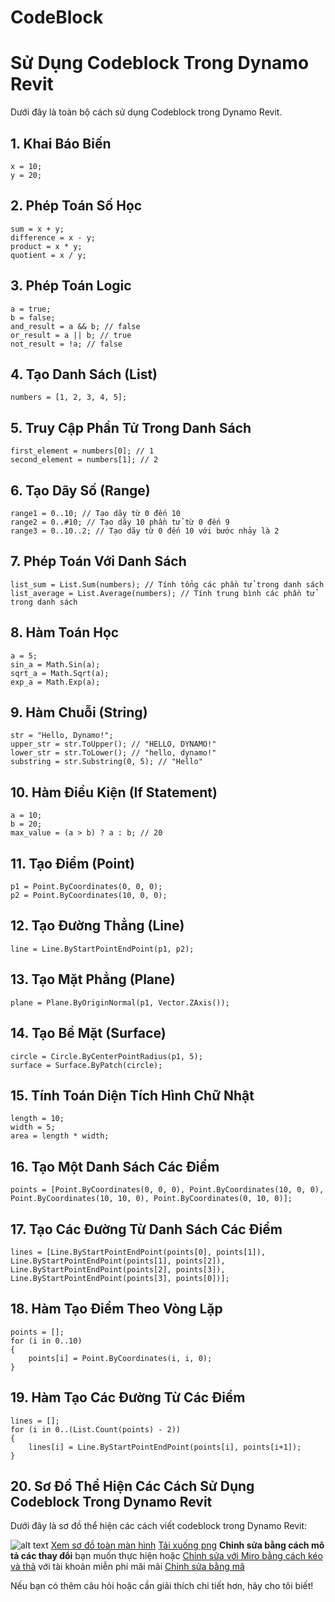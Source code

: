 # CodeBlock


# Sử Dụng Codeblock Trong Dynamo Revit

Dưới đây là toàn bộ cách sử dụng Codeblock trong Dynamo Revit.

## 1. Khai Báo Biến
```designscript
x = 10;
y = 20;
```

## 2. Phép Toán Số Học
```designscript
sum = x + y;
difference = x - y;
product = x * y;
quotient = x / y;
```

## 3. Phép Toán Logic
```designscript
a = true;
b = false;
and_result = a && b; // false
or_result = a || b; // true
not_result = !a; // false
```

## 4. Tạo Danh Sách (List)
```designscript
numbers = [1, 2, 3, 4, 5];
```

## 5. Truy Cập Phần Tử Trong Danh Sách
```designscript
first_element = numbers[0]; // 1
second_element = numbers[1]; // 2
```

## 6. Tạo Dãy Số (Range)
```designscript
range1 = 0..10; // Tạo dãy từ 0 đến 10
range2 = 0..#10; // Tạo dãy 10 phần tử từ 0 đến 9
range3 = 0..10..2; // Tạo dãy từ 0 đến 10 với bước nhảy là 2
```

## 7. Phép Toán Với Danh Sách
```designscript
list_sum = List.Sum(numbers); // Tính tổng các phần tử trong danh sách
list_average = List.Average(numbers); // Tính trung bình các phần tử trong danh sách
```

## 8. Hàm Toán Học
```designscript
a = 5;
sin_a = Math.Sin(a);
sqrt_a = Math.Sqrt(a);
exp_a = Math.Exp(a);
```

## 9. Hàm Chuỗi (String)
```designscript
str = "Hello, Dynamo!";
upper_str = str.ToUpper(); // "HELLO, DYNAMO!"
lower_str = str.ToLower(); // "hello, dynamo!"
substring = str.Substring(0, 5); // "Hello"
```

## 10. Hàm Điều Kiện (If Statement)
```designscript
a = 10;
b = 20;
max_value = (a > b) ? a : b; // 20
```

## 11. Tạo Điểm (Point)
```designscript
p1 = Point.ByCoordinates(0, 0, 0);
p2 = Point.ByCoordinates(10, 0, 0);
```

## 12. Tạo Đường Thẳng (Line)
```designscript
line = Line.ByStartPointEndPoint(p1, p2);
```

## 13. Tạo Mặt Phẳng (Plane)
```designscript
plane = Plane.ByOriginNormal(p1, Vector.ZAxis());
```

## 14. Tạo Bề Mặt (Surface)
```designscript
circle = Circle.ByCenterPointRadius(p1, 5);
surface = Surface.ByPatch(circle);
```

## 15. Tính Toán Diện Tích Hình Chữ Nhật
```designscript
length = 10;
width = 5;
area = length * width;
```

## 16. Tạo Một Danh Sách Các Điểm
```designscript
points = [Point.ByCoordinates(0, 0, 0), Point.ByCoordinates(10, 0, 0), Point.ByCoordinates(10, 10, 0), Point.ByCoordinates(0, 10, 0)];
```

## 17. Tạo Các Đường Từ Danh Sách Các Điểm
```designscript
lines = [Line.ByStartPointEndPoint(points[0], points[1]), Line.ByStartPointEndPoint(points[1], points[2]), Line.ByStartPointEndPoint(points[2], points[3]), Line.ByStartPointEndPoint(points[3], points[0])];
```

## 18. Hàm Tạo Điểm Theo Vòng Lặp
```designscript
points = [];
for (i in 0..10)
{
    points[i] = Point.ByCoordinates(i, i, 0);
}
```

## 19. Hàm Tạo Các Đường Từ Các Điểm
```designscript
lines = [];
for (i in 0..(List.Count(points) - 2))
{
    lines[i] = Line.ByStartPointEndPoint(points[i], points[i+1]);
}
```

## 20. Sơ Đồ Thể Hiện Các Cách Sử Dụng Codeblock Trong Dynamo Revit

Dưới đây là sơ đồ thể hiện các cách viết codeblock trong Dynamo Revit:

![alt text](https://diagrams.helpful.dev/d/d:tnLpLlQJ)
[Xem sơ đồ toàn màn hình](https://diagrams.helpful.dev/d/d:tnLpLlQJ)
[Tải xuống png](https://diagrams.helpful.dev/d/d:tnLpLlQJ-png-base-64-for-mobile)
**Chỉnh sửa bằng cách mô tả các thay đổi** bạn muốn thực hiện hoặc
[Chỉnh sửa với Miro bằng cách kéo và thả](https://diagrams.helpful.dev/m/m:E34URVny) với tài khoản miễn phí mãi mãi
[Chỉnh sửa bằng mã](https://diagrams.helpful.dev/s/s:NhvaSXk8)

Nếu bạn có thêm câu hỏi hoặc cần giải thích chi tiết hơn, hãy cho tôi biết!